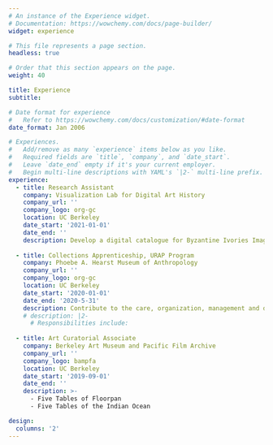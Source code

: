 ```yaml
---
# An instance of the Experience widget.
# Documentation: https://wowchemy.com/docs/page-builder/
widget: experience

# This file represents a page section.
headless: true

# Order that this section appears on the page.
weight: 40

title: Experience
subtitle:

# Date format for experience
#   Refer to https://wowchemy.com/docs/customization/#date-format
date_format: Jan 2006

# Experiences.
#   Add/remove as many `experience` items below as you like.
#   Required fields are `title`, `company`, and `date_start`.
#   Leave `date_end` empty if it's your current employer.
#   Begin multi-line descriptions with YAML's `|2-` multi-line prefix.
experience:
  - title: Research Assistant
    company: Visualization Lab for Digital Art History
    company_url: ''
    company_logo: org-gc
    location: UC Berkeley
    date_start: '2021-01-01'
    date_end: ''
    description: Develop a digital catalogue for Byzantine Ivories Imagebank project and produce 3D images of artworks by photogrammetry.
  
  - title: Collections Apprenticeship, URAP Program
    company: Phoebe A. Hearst Museum of Anthropology
    company_url: ''
    company_logo: org-gc
    location: UC Berkeley
    date_start: '2020-01-01'
    date_end: '2020-5-31'
    description: Contribute to the care, organization, management and documentation of museum's vast collections.
    # description: |2-
      # Responsibilities include:
       
  - title: Art Curatorial Associate
    company: Berkeley Art Museum and Pacific Film Archive
    company_url: ''
    company_logo: bampfa
    location: UC Berkeley
    date_start: '2019-09-01'
    date_end: ''
    description: >-
      - Five Tables of Floorpan
      - Five Tables of the Indian Ocean

design:
  columns: '2'
---
```

